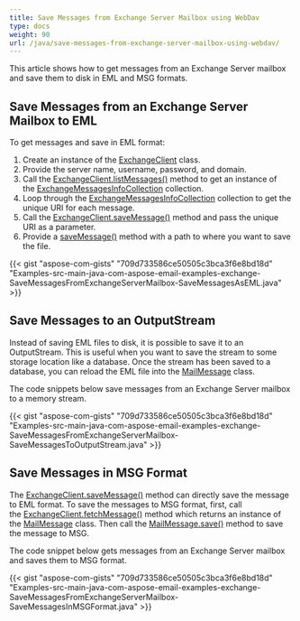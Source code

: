 ```yaml
---
title: Save Messages from Exchange Server Mailbox using WebDav
type: docs
weight: 90
url: /java/save-messages-from-exchange-server-mailbox-using-webdav/
---
```


This article shows how to get messages from an Exchange Server mailbox and save them to disk in EML and MSG formats.
## **Save Messages from an Exchange Server Mailbox to EML**
To get messages and save in EML format:

1. Create an instance of the [ExchangeClient](https://reference.aspose.com/email/java/com.aspose.email/exchangeclient) class.
1. Provide the server name, username, password, and domain.
1. Call the [ExchangeClient.listMessages()](https://reference.aspose.com/email/java/com.aspose.email/exchangeclient#listMessages\(java.lang.String\)) method to get an instance of the [ExchangeMessagesInfoCollection](https://reference.aspose.com/email/java/com.aspose.email/ExchangeMessageInfoCollection) collection.
1. Loop through the [ExchangeMessagesInfoCollection](https://reference.aspose.com/email/java/com.aspose.email/ExchangeMessageInfoCollection) collection to get the unique URI for each message.
1. Call the [ExchangeClient.saveMessage()](https://reference.aspose.com/email/java/com.aspose.email/exchangeclient#saveMessage\(java.lang.String,%20java.io.OutputStream\)) method and pass the unique URI as a parameter.
1. Provide a [saveMessage()](https://reference.aspose.com/email/java/com.aspose.email/exchangeclient#saveMessage\(java.lang.String,%20java.io.OutputStream\)) method with a path to where you want to save the file.
 

{{< gist "aspose-com-gists" "709d733586ce50505c3bca3f6e8bd18d" "Examples-src-main-java-com-aspose-email-examples-exchange-SaveMessagesFromExchangeServerMailbox-SaveMessagesAsEML.java" >}}
## **Save Messages to an OutputStream**
Instead of saving EML files to disk, it is possible to save it to an OutputStream. This is useful when you want to save the stream to some storage location like a database. Once the stream has been saved to a database, you can reload the EML file into the [MailMessage](https://reference.aspose.com/email/java/com.aspose.email/MailMessage) class.

The code snippets below save messages from an Exchange Server mailbox to a memory stream.

{{< gist "aspose-com-gists" "709d733586ce50505c3bca3f6e8bd18d" "Examples-src-main-java-com-aspose-email-examples-exchange-SaveMessagesFromExchangeServerMailbox-SaveMessagesToOutputStream.java" >}}
## **Save Messages in MSG Format**
The [ExchangeClient.saveMessage()](https://reference.aspose.com/email/java/com.aspose.email/exchangeclient#saveMessage\(java.lang.String,%20java.io.OutputStream\)) method can directly save the message to EML format. To save the messages to MSG format, first, call the [ExchangeClient.fetchMessage()](https://reference.aspose.com/email/java/com.aspose.email/exchangeclient#fetchMessage\(java.lang.String\)) method which returns an instance of the [MailMessage](https://reference.aspose.com/email/java/com.aspose.email/MailMessage) class. Then call the [MailMessage.save()](https://reference.aspose.com/email/java/com.aspose.email/MailMessage#save\(java.io.OutputStream\)) method to save the message to MSG.

The code snippet below gets messages from an Exchange Server mailbox and saves them to MSG format.

{{< gist "aspose-com-gists" "709d733586ce50505c3bca3f6e8bd18d" "Examples-src-main-java-com-aspose-email-examples-exchange-SaveMessagesFromExchangeServerMailbox-SaveMessagesInMSGFormat.java" >}}
